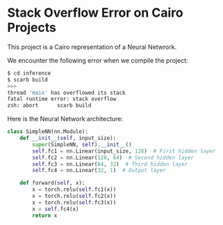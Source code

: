 # Stack Overflow Error on Cairo Projects

This project is a Cairo representation of a Neural Netwrork. 

We encounter the following error when we compile the project: 
```bash 
$ cd inference
$ scarb build
>>>
thread 'main' has overflowed its stack
fatal runtime error: stack overflow
zsh: abort      scarb build
```

Here is the Neural Network architecture: 
```python
class SimpleNN(nn.Module):
    def __init__(self, input_size):
        super(SimpleNN, self).__init__()
        self.fc1 = nn.Linear(input_size, 128)  # First hidden layer
        self.fc2 = nn.Linear(128, 64)  # Second hidden layer
        self.fc3 = nn.Linear(64, 32)  # Third hidden layer
        self.fc4 = nn.Linear(32, 1)  # Output layer

    def forward(self, x):
        x = torch.relu(self.fc1(x))
        x = torch.relu(self.fc2(x))
        x = torch.relu(self.fc3(x))
        x = self.fc4(x)
        return x
```